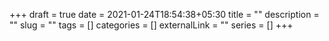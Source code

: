 +++ 
draft = true
date = 2021-01-24T18:54:38+05:30
title = ""
description = ""
slug = "" 
tags = []
categories = []
externalLink = ""
series = []
+++
